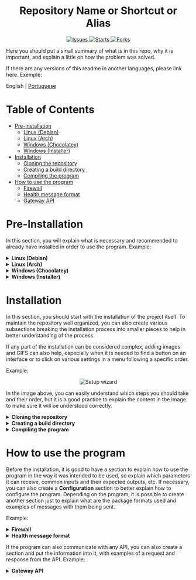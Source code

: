 <h1 align="center">Repository Name or Shortcut or Alias</h1>

<p align="center">
  <a href="https://img.shields.io/github/issues/ralvescosta/readme-template.svg">
    <img src="https://img.shields.io/github/issues/ralvescosta/readme-template.svg" alt="Issues">
  </a>
  <a href="https://img.shields.io/github/stars/ralvescosta/readme-template.svg">
    <img src="https://img.shields.io/github/stars/ralvescosta/readme-template.svg" alt="Starts">
  </a>
  <a href="https://img.shields.io/github/forks/ralvescosta/readme-template.svg">
    <img src="https://img.shields.io/github/forks/ralvescosta/readme-template.svg" alt="Forks">
  </a>
</p>

Here you should put a small summary of what is in this repo, why it is important, and explain a little on how the
problem was solved.

If there are any versions of this readme in another languages, please link here. Exemple:

English | [Portuguese](README-pt.MD)

# Table of Contents

- [Pre-Installation](#pre-installation)
    - [Linux (Debian)](#linux-debian)
    - [Linux (Arch)](#linux-arch)
    - [Windows (Chocolatey)](#windows-chocolatey)
    - [Windows (Installer)](#windows-installer)
- [Installation](#installation)
    - [Cloning the repository](#cloning-the-repository)
    - [Creating a build directory](#creating-a-build-directory)
    - [Compiling the program](#compiling-the-program)
- [How to use the program](#how-to-use-the-program)
    - [Firewall](#firewall) 
    - [Health message format](#health-message-format)
    - [Gateway API](#gateway-api)

# Pre-Installation

In this section, you will explain what is necessary and recommended to already have installed in order to use the
program.
Example:

<details><summary><b>Linux (Debian)</b></summary>

## Linux (Debian)

1. Install the python3 package:

    ```bash
    sudo apt install python3
    ```

</details>

<details><summary><b>Linux (Arch)</b></summary>

## Linux (Arch)

1. Install the python package:

    ```bash
    sudo pacman -S python
    ```

</details>

<details><summary><b>Windows (Chocolatey)</b></summary>

## Windows (Chocolatey)

1. Install the python package:

    ```shell
    choco install python
    ```

</details>


<details><summary><b>Windows (Installer)</b></summary>

## Windows (Installer)

1. Install the python using the installer:

   In order to install python, you will need to run the installer located on
   the [python official website](https://www.python.org/downloads/)

</details>

# Installation

In this section, you should start with the installation of the project itself. To maintain the repository well
organized, you can also create various subsections breaking the installation process into smaller pieces to help in
better understanding of the process.

If any part of the installation can be considered complex, adding images and GIFS can also help, especially when it is
needed to find a button on an interface or to click on various settings in a menu following a specific order.

Example:

<center>
 <img src="https://raw.githubusercontent.com/espressif/vscode-esp-idf-extension/master/media/tutorials/setup/install-extension.png" alt="Setup wizard">
</center>

In the image above, you can easily understand which steps you should take and their order, but it is a good practice to
explain the content in the image to make sure it will be understood correctly.

<details><summary><b>Cloning the repository</b></summary>


First things first, it is needed to clone the repository, which can be done by the following command:

```bash
git clone (repository url)
```

</details>

<details><summary><b>Creating a build directory</b></summary>

Now, before you run the CMAKE, it is necessary to create a folder named build and then move to that folder. This can be
done by using the following command:

```bash
mkdir build && cd build
```

</details>

<details><summary><b>Compiling the program</b></summary>

```bash
cmake ..
```

In some parts of the installation, in which common mistakes can happen, it is recommended to use a warning explaining
how things can go wrong and common mistakes that can be made. Example:

> **Warning:** Be careful not to run the MAKEFILE while at superuser, it could break your OS.

Another recommendation is to put a simple compiling table with the parameters you can use to compile the program, for
example:

| Command    | Function                                                                      |
|------------|-------------------------------------------------------------------------------|
| make clean | Delete the files created by the last compilation in the build folder          |
| make       | Compiles the program with the g++ compiler, the result is in the build folder |
| make run   | Compiles and then executes the program in the build folder                    |

</details>

# How to use the program

Before the installation, it is good to have a section to explain how to use the program in the way it was intended to be
used, so explain which parameters it can receive, common inputs and their expected outputs, etc. If necessary, you can
also create a **Configuration** section to better explain how to configure the program. Depending on the program, it is
possible to create another section just to explain what are the package formats used and examples of messages with them
being sent.

Example:

<details><summary><b>Firewall</b></summary>


1. Firewall

    + Turn on Firewall?
        - This helps protect your Mac from being attacked over the internet.
    + Turn on logging?
        - If there IS an infection, logs are useful for determining the source.
    + Turn on stealth mode?
        - Your Mac will not respond to ICMP ping requests or connection attempts from closed TCP and UDP networks.

    2. General System Protection

        + Enable Gatekeeper?
            - Defend against malware by enforcing code signing and verifying downloaded applications before allowing them to run.
        + Prevent automatic software whitelisting?
            - Both built-in and downloaded software will require user approval for whitelisting.
        + Disable Captive Portal Assistant and force login through browser on untrusted networks?
            - Captive Portal Assistant could be triggered and direct you to a malicious site WITHOUT any user interaction.

</details>
<details><summary><b>Health message format</b></summary>

Every ten seconds, the gateway sends a health message to the broker. Through this message, it's possible to monitor
certain aspects of the device's operation.

```c
{
  "t": time_t,                        ///< Message timestamp 
  "rssi": int8_t,                     ///< WiFi rssi
  "ssid": string,                     ///< WiFi ssid
  "ip": string,                       ///< Device IP
  "bsc": hdr_bsc_err_t,               ///< Ble Scanner Err Code
  "performance": float,               ///< Device Performance (Packets Received/Lost Ratio)
  "boot": uint16_t,                   ///< Boot count after last power up
  "reason": esp_reset_reason_t,       ///< Last reset reason
  "memory": uint16_t,                 ///< Free memory heap
  "lifetime": uint64_t                ///< Lifetime after last power up in minutes
}
```

The value of the "bsc" key can represent the following errors:

```c
typedef enum hdr_bsc_err
{
    BSC_ERROR_NOERROR = 48,           ///< No error
    BSC_ERROR_UNEXPECTED_CMD = 49,    ///< Unexpected cmd received by nrf
    BSC_ERROR_UNKNOWN_CMD = 50,        ///< Unknown cmd received by nrf
    BSC_ERROR_RQMBUSY = 51,           ///< RQM is busy
    BSC_ERROR_UARTCOMM = 52,          ///< UART Communication error
    BSC_ERROR_UARTUFIFO = 53,         ///< UART FIFO overflow
    BSC_ERROR_ADVLOST = 54,           ///< ADV is lost
    BSC_ERROR_UNKNOWN_SEQ = 55,        ///< Unknown data sequence received by nrf
    BSC_ERROR_CNNT_TIMEOUT = 56,        ///< Connection timeout <DEPRECATED>
    BSC_ERROR_CNNT_OVERFLOW = 57,     ///< Connection overflow <DEPRECATED>
    BSC_ERROR_STARTUP = 58            ///< Error at Ble Scanner Startup
} hdr_bsc_err_t;
```

The value of the "reason" key can represent the following errors:

```c
typedef enum {
    ESP_RST_UNKNOWN,    ///< Reset reason cannot be determined
    ESP_RST_POWERON,    ///< Reset due to power-on event
    ESP_RST_EXT,        ///< Reset by an external pin (not applicable for ESP32)
    ESP_RST_SW,         ///< Software reset via esp_restart
    ESP_RST_PANIC,      ///< Software reset due to exception/panic
    ESP_RST_INT_WDT,    ///< Reset (

software or hardware) due to interrupt watchdog
    ESP_RST_TASK_WDT,   ///< Reset due to task watchdog
    ESP_RST_WDT,        ///< Reset due to other watchdogs
    ESP_RST_DEEPSLEEP,  ///< Reset after exiting deep sleep mode
    ESP_RST_BROWNOUT,   ///< Brownout reset (software or hardware)
    ESP_RST_SDIO,       ///< Reset over SDIO
} esp_reset_reason_t;
```

Message example:

```json
{
  "t": 1654689408,
  "rssi": -55,
  "ssid": "CABO CANAVERAL",
  "ip": "192.168.1.13",
  "bsc": 48,
  "performance": 99.16,
  "boot": 0,
  "reason": 1,
  "memory": 75272,
  "lifetime": 30
}
```

</details>

If the program can also communicate with any API, you can also create a section and put the information into it, with
examples of a request and response from the API. Example:

<details><summary><b>Gateway API</b></summary>

It's possible to communicate with the device using the Gateway API that can be reached by a local HTTP client or an MQTT
client connected to the same device broker.

To use this API on MQTT, publish requests to `B2D/$companyId/$mac/$deviceId` and subscribe
to `C2B/$companyId/$mac/$deviceId/ackGtw` to receive device responses.

## Start Ethernet Interface

### Request

`POST /v1/hg/queue`

```json
{
    "id": 0,
    "timeout": 5000,
    "disabled": false,
    "ip": {
        "enabled": false,
        "ip": "",
        "netmask": "",
        "gw": "",
        "dns": ""
    }
}
```

### Response

`HTTP 200 OK`

```json
{
	"err": 0,
	"msg": "ESP_OK(0x0)"
}
```

</details>
